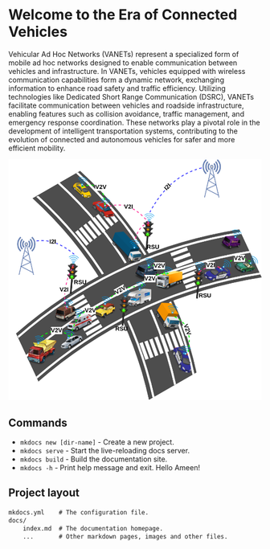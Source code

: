 # Welcome to the Era of Connected Vehicles
Vehicular Ad Hoc Networks (VANETs) represent a specialized form of mobile ad hoc networks designed to enable communication between vehicles and infrastructure. In VANETs, vehicles equipped with wireless communication capabilities form a dynamic network, exchanging information to enhance road safety and traffic efficiency. Utilizing technologies like Dedicated Short Range Communication (DSRC), VANETs facilitate communication between vehicles and roadside infrastructure, enabling features such as collision avoidance, traffic management, and emergency response coordination. These networks play a pivotal role in the development of intelligent transportation systems, contributing to the evolution of connected and autonomous vehicles for safer and more efficient mobility.

![Local Image](images/car.png "car")
## Commands

* `mkdocs new [dir-name]` - Create a new project.
* `mkdocs serve` - Start the live-reloading docs server.
* `mkdocs build` - Build the documentation site.
* `mkdocs -h` - Print help message and exit. Hello Ameen!

## Project layout

    mkdocs.yml    # The configuration file.
    docs/
        index.md  # The documentation homepage.
        ...       # Other markdown pages, images and other files.
